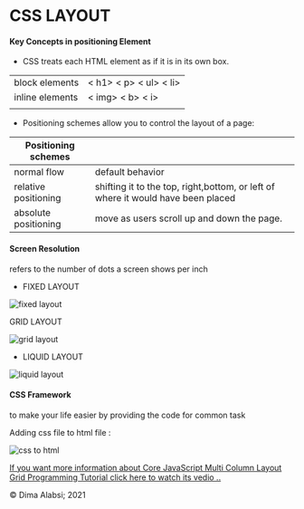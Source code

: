 # CSS LAYOUT

#### Key Concepts in positioning Element

+ CSS treats each HTML element as if it is in its own box.

|||
|-----|-----|
|    block elements  |     < h1> < p> < ul> < li>  |
|     inline elements  |    < img>  < b> <  i> |
|||

 +  Positioning schemes  allow you to control the layout of a page:
 
  | Positioning schemes|      |
|-----|-----|
|   normal flow |      default behavior |
| relative positioning|  shifting it to the top, right,bottom, or left of where it would have been placed     |
| absolute positioning|  move as users scroll up and down the page.    |

#### Screen Resolution 
 refers to the number of dots a screen shows per inch


+ FIXED LAYOUT

![fixed layout](https://slidetodoc.com/presentation_image/d3b4c848faed28bc42e8d69927902c21/image-21.jpg)


GRID LAYOUT

![grid layout](https://cdn.iconscout.com/wordpress/2021/07/image--57-.png?w=1440&h=0)


+ LIQUID LAYOUT

![liquid layout](https://images.slideplayer.com/24/7463687/slides/slide_8.jpg)
 #### CSS Framework

 to make your life easier by providing the code for common task

Adding css file to html file :

 ![css to html](https://slidetodoc.com/presentation_image_h/1cb1b447a34c38aa30cc7a02c0ef7242/image-25.jpg)

 [If you want more information about Core JavaScript Multi Column Layout Grid Programming Tutorial
click here to watch its vedio ..](https://www.youtube.com/watch?v=_8_ivc3_pM4
)

  &copy; Dima Alabsi; 2021 
